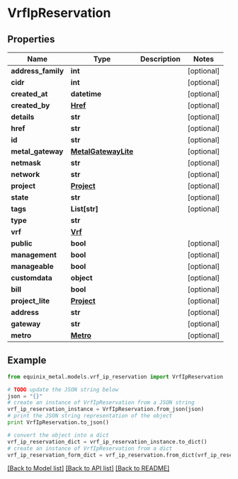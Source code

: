 # VrfIpReservation


## Properties
Name | Type | Description | Notes
------------ | ------------- | ------------- | -------------
**address_family** | **int** |  | [optional] 
**cidr** | **int** |  | [optional] 
**created_at** | **datetime** |  | [optional] 
**created_by** | [**Href**](Href.md) |  | [optional] 
**details** | **str** |  | [optional] 
**href** | **str** |  | [optional] 
**id** | **str** |  | [optional] 
**metal_gateway** | [**MetalGatewayLite**](MetalGatewayLite.md) |  | [optional] 
**netmask** | **str** |  | [optional] 
**network** | **str** |  | [optional] 
**project** | [**Project**](Project.md) |  | [optional] 
**state** | **str** |  | [optional] 
**tags** | **List[str]** |  | [optional] 
**type** | **str** |  | 
**vrf** | [**Vrf**](Vrf.md) |  | 
**public** | **bool** |  | [optional] 
**management** | **bool** |  | [optional] 
**manageable** | **bool** |  | [optional] 
**customdata** | **object** |  | [optional] 
**bill** | **bool** |  | [optional] 
**project_lite** | [**Project**](Project.md) |  | [optional] 
**address** | **str** |  | [optional] 
**gateway** | **str** |  | [optional] 
**metro** | [**Metro**](Metro.md) |  | [optional] 

## Example

```python
from equinix_metal.models.vrf_ip_reservation import VrfIpReservation

# TODO update the JSON string below
json = "{}"
# create an instance of VrfIpReservation from a JSON string
vrf_ip_reservation_instance = VrfIpReservation.from_json(json)
# print the JSON string representation of the object
print VrfIpReservation.to_json()

# convert the object into a dict
vrf_ip_reservation_dict = vrf_ip_reservation_instance.to_dict()
# create an instance of VrfIpReservation from a dict
vrf_ip_reservation_form_dict = vrf_ip_reservation.from_dict(vrf_ip_reservation_dict)
```
[[Back to Model list]](../README.md#documentation-for-models) [[Back to API list]](../README.md#documentation-for-api-endpoints) [[Back to README]](../README.md)


